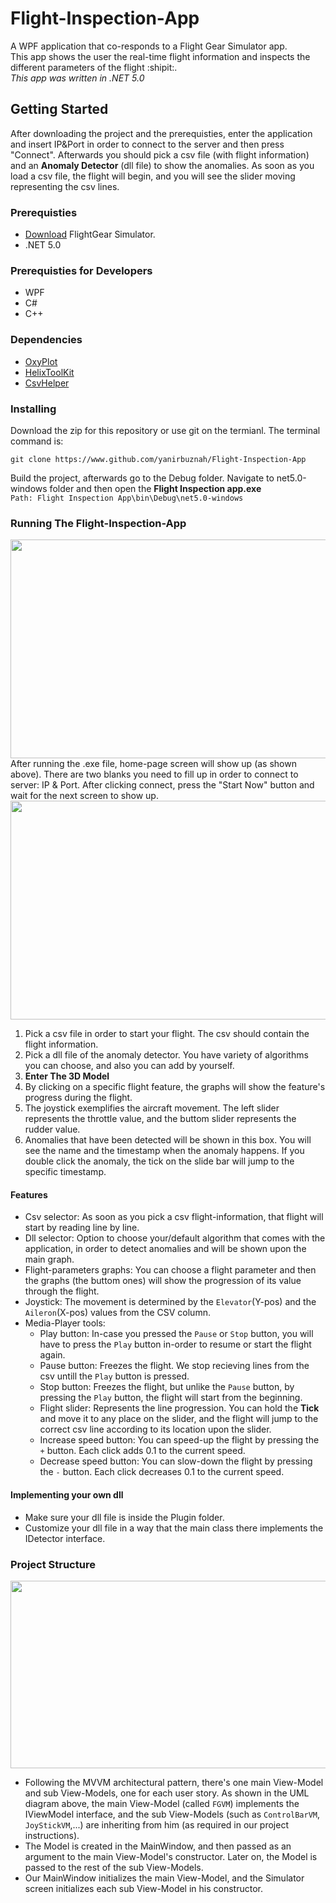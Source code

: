 # Flight-Inspection-App
A WPF application that co-responds to a Flight Gear Simulator app.</br>
This app shows the user the real-time flight information and inspects the different parameters of the flight :shipit:.</br> *This app was written in .NET 5.0*


## Getting Started
After downloading the project and the prerequisties, enter the application and insert IP&Port in order to connect to the server and then press "Connect". Afterwards you should pick a csv file (with flight information) and an **Anomaly Detector** (dll file) to show the anomalies. As soon as you load a csv file, the flight will begin, and you will see the slider moving representing the csv lines.


### Prerequisties

* [Download](https://www.flightgear.org) FlightGear Simulator.
* .NET 5.0
### Prerequisties for Developers
* WPF
* C#
* C++


### Dependencies

* [OxyPlot](https://oxyplot.readthedocs.io/en/latest/getting-started/hello-wpf-xaml.html)
* [HelixToolKit](https://www.nuget.org/packages/HelixToolkit.Wpf/)
* [CsvHelper](https://joshclose.github.io/CsvHelper/)


### Installing
Download the zip for this repository or use git on the termianl. The terminal command is:
```
git clone https://www.github.com/yanirbuznah/Flight-Inspection-App
```
Build the project, afterwards go to the Debug folder. Navigate to net5.0-windows folder and then open the **Flight Inspection app.exe**<br/>
```Path: Flight Inspection App\bin\Debug\net5.0-windows```


### Running The Flight-Inspection-App

<img src = "https://user-images.githubusercontent.com/56928005/114501619-ff45e280-9c32-11eb-9c75-fab44f9576ab.png" width="650" height="350"></br>
After running the .exe file, home-page screen will show up (as shown above).
There are two blanks you need to fill up in order to connect to server: IP & Port.
After clicking connect, press the "Start Now" button and wait for the next screen to show up.</br>
<img src="https://user-images.githubusercontent.com/56928005/114501645-0bca3b00-9c33-11eb-9c77-f9df4d203f3c.png" width="650" height="350"></br>
1. Pick a csv file in order to start your flight. The csv should contain the flight information.
2. Pick a dll file of the anomaly detector. You have variety of algorithms you can choose, and also you can add by yourself.
3. **Enter The 3D Model**
4. By clicking on a specific flight feature, the graphs will show the feature's progress during the flight.
5. The joystick exemplifies the aircraft movement. The left slider represents the throttle value, and the buttom slider represents the rudder value.
6. Anomalies that have been detected will be shown in this box. You will see the name and the timestamp when the anomaly happens. If you double click the anomaly, the tick on the slide bar will jump to the specific timestamp.


#### Features

* Csv selector: As soon as you pick a csv flight-information, that flight will start by reading line by line.
* Dll selector: Option to choose your/default algorithm that comes with the application, in order to detect anomalies and will be shown upon the main graph.
* Flight-parameters graphs: You can choose a flight parameter and then the graphs (the buttom ones) will show the progression of its value through the flight.
* Joystick: The movement is determined by the `Elevator`(Y-pos) and the `Aileron`(X-pos) values from the CSV column.
* Media-Player tools:
  - Play button: In-case you pressed the `Pause` or `Stop` button, you will have to press the `Play` button in-order to resume or start the flight again.
  - Pause button: Freezes the flight. We stop recieving lines from the csv untill the `Play` button is pressed.
  - Stop button: Freezes the flight, but unlike the `Pause` button, by pressing the `Play` button, the flight will start from the beginning.
  - Flight slider: Represents the line progression. You can hold the **Tick** and move it to any place on the slider, and the flight will jump to the correct csv line according to its location upon the slider.
  - Increase speed button: You can speed-up the flight by pressing the `+` button. Each click adds 0.1 to the current speed.
  - Decrease speed button: You can slow-down the flight by pressing the `-` button. Each click decreases 0.1 to the current speed.


#### Implementing your own dll 

- Make sure your dll file is inside the Plugin folder.
- Customize your dll file in a way that the main class there implements the IDetector interface.


### Project Structure

<img src="https://user-images.githubusercontent.com/58342591/114557530-7058ba80-9c72-11eb-8214-bac6688bfb92.jpg" width="650" height="300">


- Following the MVVM architectural pattern, there's one main View-Model and sub View-Models, one for each user story.
  As shown in the UML diagram above, the main View-Model (called `FGVM`) implements the IViewModel interface, and the sub View-Models (such as `ControlBarVM`, `JoyStickVM`,...) are inheriting from him (as required in our project instructions).
- The Model is created in the MainWindow, and then passed as an argument to the main View-Model's constructor. Later on, the Model is passed to the rest of the sub View-Models.
- Our MainWindow initializes the main View-Model, and the Simulator screen initializes each sub View-Model in his constructor.

